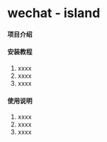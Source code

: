 # wechat - island

#### 项目介绍

#### 安装教程

1. xxxx
2. xxxx
3. xxxx

#### 使用说明

1. xxxx
2. xxxx
3. xxxx

```
